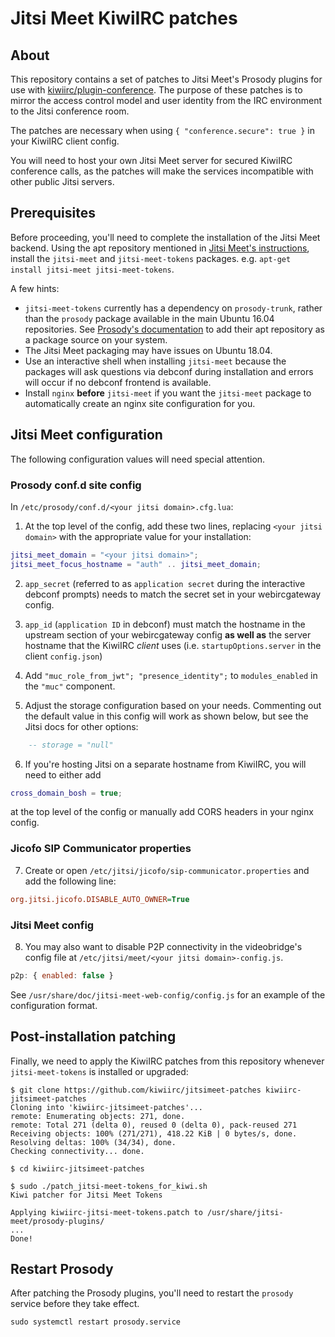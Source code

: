# Jitsi Meet KiwiIRC patches

## About

This repository contains a set of patches to Jitsi Meet's Prosody plugins for use with [kiwiirc/plugin-conference].
The purpose of these patches is to mirror the access control model and user identity from the IRC environment to the Jitsi conference room.

The patches are necessary when using `{ "conference.secure": true }` in your KiwiIRC client config.

You will need to host your own Jitsi Meet server for secured KiwiIRC conference calls, as the patches will make the services incompatible with other public Jitsi servers.

## Prerequisites

Before proceeding, you'll need to complete the installation of the Jitsi Meet backend. Using the apt repository mentioned in [Jitsi Meet's instructions], install the `jitsi-meet` and `jitsi-meet-tokens` packages. e.g. `apt-get install jitsi-meet jitsi-meet-tokens`.

A few hints:

- `jitsi-meet-tokens` currently has a dependency on `prosody-trunk`, rather than the `prosody` package available in the main Ubuntu 16.04 repositories. See [Prosody's documentation] to add their apt repository as a package source on your system.
- The Jitsi Meet packaging may have issues on Ubuntu 18.04.
- Use an interactive shell when installing `jitsi-meet` because the packages will ask questions via debconf during installation and errors will occur if no debconf frontend is available.
- Install `nginx` **before** `jitsi-meet` if you want the `jitsi-meet` package to automatically create an nginx site configuration for you.

## Jitsi Meet configuration

The following configuration values will need special attention.

### Prosody conf.d site config

In `/etc/prosody/conf.d/<your jitsi domain>.cfg.lua`:

1. At the top level of the config, add these two lines, replacing `<your jitsi domain>` with the appropriate value for your installation:

```lua
jitsi_meet_domain = "<your jitsi domain>";
jitsi_meet_focus_hostname = "auth" .. jitsi_meet_domain;
```

2. `app_secret` (referred to as `application secret` during the interactive debconf prompts) needs to match the secret set in your webircgateway config.

3. `app_id` (`application ID` in debconf) must match the hostname in the upstream section of your webircgateway config **as well as** the server hostname that the KiwiIRC *client* uses (i.e. `startupOptions.server` in the client `config.json`)

4. Add `"muc_role_from_jwt"; "presence_identity";` to `modules_enabled` in the `"muc"` component.

5. Adjust the storage configuration based on your needs. Commenting out the default value in this config will work as shown below, but see the Jitsi docs for other options:

```lua
    -- storage = "null"
```

6. If you're hosting Jitsi on a separate hostname from KiwiIRC, you will need to either add

```lua
cross_domain_bosh = true;
```

at the top level of the config or manually add CORS headers in your nginx config.

### Jicofo SIP Communicator properties

7. Create or open `/etc/jitsi/jicofo/sip-communicator.properties` and add the following line:

```ini
org.jitsi.jicofo.DISABLE_AUTO_OWNER=True
```

### Jitsi Meet config

8. You may also want to disable P2P connectivity in the videobridge's config file at `/etc/jitsi/meet/<your jitsi domain>-config.js`.

```js
p2p: { enabled: false }
```

See `/usr/share/doc/jitsi-meet-web-config/config.js` for an example of the configuration format.

## Post-installation patching

Finally, we need to apply the KiwiIRC patches from this repository whenever `jitsi-meet-tokens` is installed or upgraded:

```console
$ git clone https://github.com/kiwiirc/jitsimeet-patches kiwiirc-jitsimeet-patches
Cloning into 'kiwiirc-jitsimeet-patches'...
remote: Enumerating objects: 271, done.
remote: Total 271 (delta 0), reused 0 (delta 0), pack-reused 271
Receiving objects: 100% (271/271), 418.22 KiB | 0 bytes/s, done.
Resolving deltas: 100% (34/34), done.
Checking connectivity... done.

$ cd kiwiirc-jitsimeet-patches

$ sudo ./patch_jitsi-meet-tokens_for_kiwi.sh
Kiwi patcher for Jitsi Meet Tokens

Applying kiwiirc-jitsi-meet-tokens.patch to /usr/share/jitsi-meet/prosody-plugins/
...
Done!
```

## Restart Prosody

After patching the Prosody plugins, you'll need to restart the `prosody` service before they take effect.

```console
sudo systemctl restart prosody.service
```

[kiwiirc/plugin-conference]: https://github.com/kiwiirc/plugin-conference
[Jitsi Meet's instructions]: https://github.com/jitsi/jitsi-meet/blob/master/doc/quick-install.md
[Prosody's documentation]: https://prosody.im/download/package_repository
